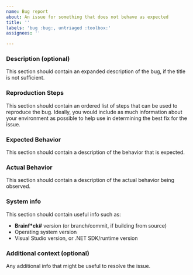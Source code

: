 ```yaml
---
name: Bug report
about: An issue for something that does not behave as expected
title: ''
labels: 'bug :bug:, untriaged :toolbox:'
assignees: ''

---
```


### Description (optional)

This section should contain an expanded description
of the bug, if the title is not sufficient.

### Reproduction Steps

This section should contain an ordered list of steps that can be used to
reproduce the bug. Ideally, you would include as much information about your
environment as possible to help use in determining the best fix for the issue.

### Expected Behavior

This section should contain a description of the behavior that is expected.

### Actual Behavior

This section should contain a description of the actual behavior being observed.

### System info

This section should contain useful info such as:
- **Brainf\*ck#** version (or branch/commit, if building from source)
- Operating system version
- Visual Studio version, or .NET SDK/runtime version

### Additional context (optional)

Any additional info that might be useful to resolve the issue.
